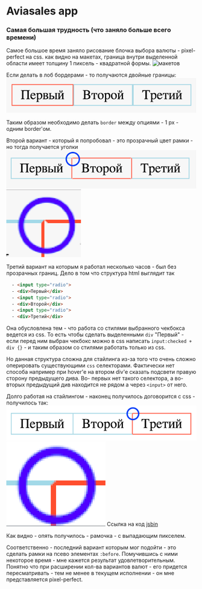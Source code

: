# Aviasales app #

### Самая большая трудность (что заняло больше всего времени) ###

Самое большое время заняло рисование блочка выбора валюты - pixel-perfect на css.
как видно на макетах, граница внутри выделенной области имеет толщину 1 пиксель - квадратной формы.
![макетов](https://github.com/mikhailrojo/aviasales/blob/master/Readme.assets/shouldlool.png "Как должно выглядеть")

Если делать в лоб бордерами - то получаются двойные границы:
![двойные границы](https://github.com/mikhailrojo/aviasales/blob/master/Readme.assets/double-border.png "Двойные границы")

Таким образом необходимо делать `border` между опциями - 1 px - одним border'ом.

Второй вариант - который я попробовал - это прозрачный цвет рамки - но тогда получается уголки
![общий вид](https://github.com/mikhailrojo/aviasales/blob/master/Readme.assets/transparent.png "Общий вид")
![близкий вид](https://github.com/mikhailrojo/aviasales/blob/master/Readme.assets/transparent-close.png "Близкий вид")

Третий вариант на которым я работал несколько часов - был без прозрачных границ.
Дело в том что структура html выглядит так
```html
  - <input type="radio">
  - <div>Первый</div>
  - <input type="radio">
  - <div>Второй</div>
  - <input type="radio">
  - <div>Третий</div>
```

Она обусловлена тем - что работа со стилями выбранного чекбокса ведется из css. То есть чтобы сделать выделенными `div`
"Первый" - если перед ним выбран чекбокс можно в css написать `input:checked + div {}` - и таким образом со стилями работать
только из css.

Но данная структура сложна для стайлинга из-за того что очень сложно оперировать существующими `css` селекторами.
Фактически нет способа например при hover'e на втором div'e сказать подсвети правую сторону предыдущего дива. Во- первых
нет такого селектора, а во-вторых предыдущий див находится не рядом а через `<input>` от него.

Долго работая на стайлингом - наконец получилось договорится с css - получилось так:
![общий вид](https://github.com/mikhailrojo/aviasales/blob/master/Readme.assets/pixel0.png "Общий вид")
![близкий вид](https://github.com/mikhailrojo/aviasales/blob/master/Readme.assets/pixel.png "Близкий вид")
Ссылка на код [jsbin](https://jsbin.com/texohobebi/edit?css,output)

Как видно - опять получилось - рамочка - с выпадающим пикселем.

Соответственно - последний вариант которым мог подойти - это сделать рамки на псево элементах `:before`.
Помучившись с ними некоторое время - мне кажется результат удовлетворительным. Понятно что при расширении кол-ва вариантов валют -
его придется пересматривать - тем не менее в текущем исполнении - он мне представляется  pixel-perfect.